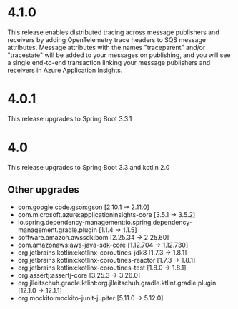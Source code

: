 # 4.1.0

This release enables distributed tracing across message publishers and receivers by adding OpenTelemetry trace headers
to SQS message attributes. Message attributes with the names "traceparent" and/or "tracestate" will be added to your 
messages on publishing, and you will see a single end-to-end transaction linking your message publishers and receivers
in Azure Application Insights.

# 4.0.1
This release upgrades to Spring Boot 3.3.1

# 4.0
This release upgrades to Spring Boot 3.3 and kotlin 2.0

## Other upgrades
 - com.google.code.gson:gson [2.10.1 -> 2.11.0]
 - com.microsoft.azure:applicationinsights-core [3.5.1 -> 3.5.2]
 - io.spring.dependency-management:io.spring.dependency-management.gradle.plugin [1.1.4 -> 1.1.5]
 - software.amazon.awssdk:bom [2.25.34 -> 2.25.60]
 - com.amazonaws:aws-java-sdk-core [1.12.704 -> 1.12.730]
 - org.jetbrains.kotlinx:kotlinx-coroutines-jdk8 [1.7.3 -> 1.8.1]
 - org.jetbrains.kotlinx:kotlinx-coroutines-reactor [1.7.3 -> 1.8.1]
 - org.jetbrains.kotlinx:kotlinx-coroutines-test [1.8.0 -> 1.8.1]
 - org.assertj:assertj-core [3.25.3 -> 3.26.0]
 - org.jlleitschuh.gradle.ktlint:org.jlleitschuh.gradle.ktlint.gradle.plugin [12.1.0 -> 12.1.1]
 - org.mockito:mockito-junit-jupiter [5.11.0 -> 5.12.0]
